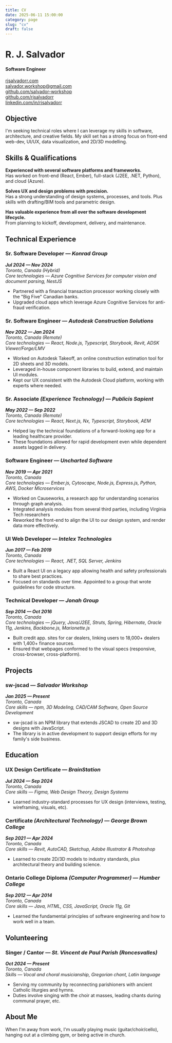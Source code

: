 ```yaml
---
title: CV
date: 2025-06-11 15:00:00
category: page
slug: "cv"
draft: false
---
```


# R. J. Salvador

#### Software Engineer

[rjsalvadorr.com](https://rjsalvadorr.com)  
[salvador.workshop@gmail.com](mailto:salvador.workshop@gmail.com)  
[github.com/salvador-workshop](https://github.com/salvador-workshop)  
[github.com/rjsalvadorr](https://github.com/rjsalvadorr)  
[linkedin.com/in/rjsalvadorr](https://www.linkedin.com/in/rjsalvadorr)

## Objective

I'm seeking technical roles where I can leverage my skills in software, architecture, and creative fields. My skill set has a strong focus on front-end web-dev, UI/UX, data visualization, and 2D/3D modelling.

## Skills & Qualifications

**Experienced with several software platforms and frameworks.**  
Has worked on front-end (React, Ember), full-stack (J2EE, .NET, Python), and cloud (Azure).

**Solves UX and design problems with precision.**  
Has a strong understanding of design systems, processes, and tools. Plus skills with drafting/BIM tools and parametric design.

**Has valuable experience from all over the software development lifecycle.**  
From planning to kickoff, development, delivery, and maintenance.

## Technical Experience

### Sr. Software Developer — _Konrad Group_

_**Jul 2024 — Nov 2024**  
Toronto, Canada (Hybrid)  
Core technologies — Azure Cognitive Services for computer vision and document parsing, NestJS_

- Partnered with a financial transaction processor working closely with the "Big Five" Canadian banks.
- Upgraded cloud apps which leverage Azure Cognitive Services for anti-fraud verification.

### Sr. Software Engineer — _Autodesk Construction Solutions_

_**Nov 2022 — Jan 2024**  
Toronto, Canada (Remote)  
Core technologies — React, Node.js, Typescript, Storybook, Revit, ADSK Viewer/Forge/LMV_

- Worked on Autodesk Takeoff, an online construction estimation tool for 2D sheets and 3D models.
- Leveraged in-house component libraries to build, extend, and maintain UI modules.
- Kept our UX consistent with the Autodesk Cloud platform, working with experts where needed.

### Sr. Associate _(Experience Technology)_ — _Publicis Sapient_

_**May 2022 — Sep 2022**  
Toronto, Canada (Remote)  
Core technologies — React, Next.js, Nx, Typescript, Storybook, AEM_

- Helped lay the technical foundations of a forward-looking app for a leading healthcare provider.
- These foundations allowed for rapid development even while dependent assets lagged in delivery.

### Software Engineer — _Uncharted Software_

_**Nov 2019 — Apr 2021**  
Toronto, Canada  
Core technologies — Ember.js, Cytoscape, Node.js, Express.js, Python, AWS, Docker Microservices_      

- Worked on Causeworks, a research app for understanding scenarios through graph analysis.
- Integrated analysis modules from several third parties, including Virginia Tech researchers
- Reworked the front-end to align the UI to our design system, and render data more effectively.

### UI Web Developer — _Intelex Technologies_

_**Jun 2017 — Feb 2019**  
Toronto, Canada  
Core technologies — React, .NET, SQL Server, Jenkins_      

- Built a React UI on a legacy app allowing health and safety professionals to share best practices.
- Focused on standards over time. Appointed to a group that wrote guidelines for code structure.

### Technical Developer — _Jonah Group_

_**Sep 2014 — Oct 2016**  
Toronto, Canada  
Core technologies — jQuery, Java/J2EE, Struts, Spring, Hibernate, Oracle 11g, Jenkins, Backbone.js, Marionette.js_      

- Built credit app. sites for car dealers, linking users to 18,000+ dealers with 1,400+ finance sources.
- Ensured that webpages conformed to the visual specs (responsive, cross-browser, cross-platform).

## Projects

### sw-jscad — _Salvador Workshop_

_**Jan 2025 — Present**  
Toronto, Canada  
Core skills — npm, 3D Modeling, CAD/CAM Software, Open Source Development_      

- sw-jscad is an NPM library that extends JSCAD to create 2D and 3D designs with JavaScript.
- The library is in active development to support design efforts for my family's side business.

## Education

### UX Design Certificate — _BrainStation_

_**Jul 2024 — Sep 2024**  
Toronto, Canada  
Core skills — Figma, Web Design Theory, Design Systems_      

- Learned industry-standard processes for UX design (interviews, testing, wireframing, visuals, etc).

### Certificate _(Architectural Technology)_ — _George Brown College_

_**Sep 2021 — Apr 2024**  
Toronto, Canada  
Core skills — Revit, AutoCAD, Sketchup, Adobe Illustrator & Photoshop_      

- Learned to create 2D/3D models to industry standards, plus architectural theory and building science.

### Ontario College Diploma _(Computer Programmer)_ — _Humber College_

_**Sep 2012 — Apr 2014**  
Toronto, Canada  
Core skills — Java, HTML, CSS, JavaScript, Oracle 11g, Git_      

- Learned the fundamental principles of software engineering and how to work well in a team.

## Volunteering

### Singer / Cantor — _St. Vincent de Paul Parish (Roncesvalles)_

_**Oct 2024 — Present**  
Toronto, Canada  
Skills — Vocal and choral musicianship, Gregorian chant, Latin language_      

- Serving my community by reconnecting parishioners with ancient Catholic liturgies and hymns.
- Duties involve singing with the choir at masses, leading chants during communal prayer, etc.

## About Me

When I'm away from work, I'm usually playing music (guitar/choir/cello), hanging out at a climbing gym, or being active in church.
